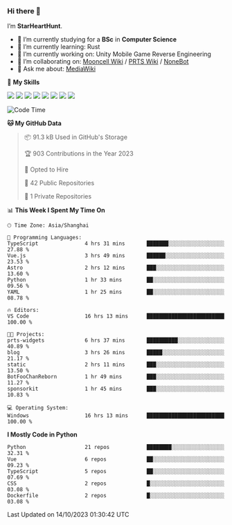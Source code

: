 ### Hi there 👋

I’m **StarHeartHunt**.

- 🏫 I’m currently studying for a **BSc** in **Computer Science**
- 🌱 I’m currently learning: Rust
- 🔭 I’m currently working on: Unity Mobile Game Reverse Engineering
- 👯 I’m collaborating on: [Mooncell Wiki](https://fgo.wiki/) / [PRTS Wiki](http://prts.wiki/) / [NoneBot](https://github.com/nonebot)
- 💬 Ask me about: [MediaWiki](https://www.mediawiki.org)

🌟 **My Skills**

![](https://img.shields.io/badge/-Python-3e74a2?style=flat-square&logo=Python&logoColor=fff)
![](https://img.shields.io/badge/-Node.js-339933?style=flat-square&logo=node.js&logoColor=fff)
![](https://img.shields.io/badge/-Vue-4fc08d?style=flat-square&logo=vue.js&logoColor=fff)
![](https://img.shields.io/badge/-React-2d98ce?style=flat-square&logo=React&logoColor=fff)
![](https://img.shields.io/badge/-TypeScript-3178C6?style=flat-square&logo=TypeScript&logoColor=fff)
![](https://img.shields.io/badge/-Docker-2496ED?style=flat-square&logo=Docker&logoColor=fff)
![](https://img.shields.io/badge/-Linux-000000?style=flat-square&logo=Linux&logoColor=fff)
![](https://img.shields.io/badge/-Dotnet-512bd4?style=flat-square&logo=.net&logoColor=fff)

<!--START_SECTION:waka-->
![Code Time](http://img.shields.io/badge/Code%20Time-670%20hrs%2024%20mins-blue)

**🐱 My GitHub Data** 

> 📦 91.3 kB Used in GitHub's Storage 
 > 
> 🏆 903 Contributions in the Year 2023
 > 
> 💼 Opted to Hire
 > 
> 📜 42 Public Repositories 
 > 
> 🔑 1 Private Repositories 
 > 
📊 **This Week I Spent My Time On** 

```text
🕑︎ Time Zone: Asia/Shanghai

💬 Programming Languages: 
TypeScript               4 hrs 31 mins       ███████░░░░░░░░░░░░░░░░░░   27.88 % 
Vue.js                   3 hrs 49 mins       ██████░░░░░░░░░░░░░░░░░░░   23.53 % 
Astro                    2 hrs 12 mins       ███░░░░░░░░░░░░░░░░░░░░░░   13.60 % 
Python                   1 hr 33 mins        ██░░░░░░░░░░░░░░░░░░░░░░░   09.56 % 
YAML                     1 hr 25 mins        ██░░░░░░░░░░░░░░░░░░░░░░░   08.78 % 

🔥 Editors: 
VS Code                  16 hrs 13 mins      █████████████████████████   100.00 % 

🐱‍💻 Projects: 
prts-widgets             6 hrs 37 mins       ██████████░░░░░░░░░░░░░░░   40.89 % 
blog                     3 hrs 26 mins       █████░░░░░░░░░░░░░░░░░░░░   21.17 % 
static                   2 hrs 11 mins       ███░░░░░░░░░░░░░░░░░░░░░░   13.50 % 
BotFooChanReborn         1 hr 49 mins        ███░░░░░░░░░░░░░░░░░░░░░░   11.27 % 
sponsorkit               1 hr 45 mins        ███░░░░░░░░░░░░░░░░░░░░░░   10.83 % 

💻 Operating System: 
Windows                  16 hrs 13 mins      █████████████████████████   100.00 % 
```

**I Mostly Code in Python** 

```text
Python                   21 repos            ████████░░░░░░░░░░░░░░░░░   32.31 % 
Vue                      6 repos             ██░░░░░░░░░░░░░░░░░░░░░░░   09.23 % 
TypeScript               5 repos             ██░░░░░░░░░░░░░░░░░░░░░░░   07.69 % 
CSS                      2 repos             █░░░░░░░░░░░░░░░░░░░░░░░░   03.08 % 
Dockerfile               2 repos             █░░░░░░░░░░░░░░░░░░░░░░░░   03.08 % 
```




 Last Updated on 14/10/2023 01:30:42 UTC
<!--END_SECTION:waka-->

